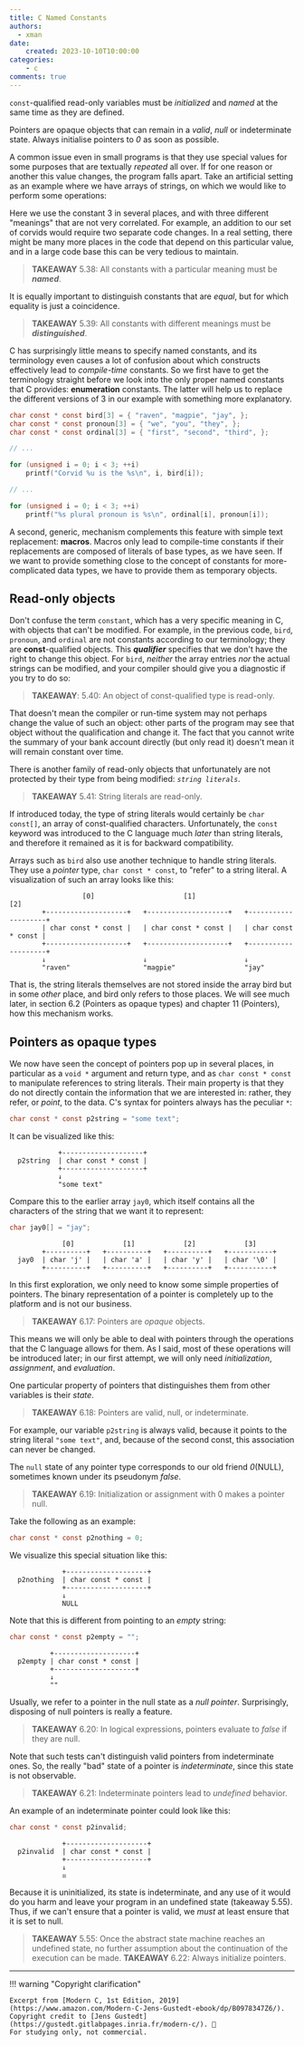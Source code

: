 ```yaml
---
title: C Named Constants
authors:
  - xman
date:
    created: 2023-10-10T10:00:00
categories:
    - c
comments: true
---
```


`const`-qualified read-only variables must be *initialized* and *named* at the same time as they are defined.

Pointers are opaque objects that can remain in a *valid*, *null* or indeterminate state. Always initialise pointers to *0* as soon as possible.

<!-- more -->

A common issue even in small programs is that they use special values for some purposes that are textually *repeated* all over. If for one reason or another this value changes, the program falls apart. Take an artificial setting as an example where we have arrays of strings, on which we would like to perform some operations:

Here we use the constant 3 in several places, and with three different "meanings" that are not very correlated. For example, an addition to our set of corvids would require two separate code changes. In a real setting, there might be many more places in the code that depend on this particular value, and in a large code base this can be very tedious to maintain.

> **TAKEAWAY** 5.38: All constants with a particular meaning must be ***named***.

It is equally important to distinguish constants that are *equal*, but for which equality is just a coincidence.

> **TAKEAWAY** 5.39: All constants with different meanings must be ***distinguished***.

C has surprisingly little means to specify named constants, and its terminology even causes a lot of confusion about which constructs effectively lead to *compile-time* constants. So we first have to get the terminology straight before we look into the only proper named constants that C provides: **enumeration** constants. The latter will help us to replace the different versions of 3 in our example with something more explanatory.

```c
char const * const bird[3] = { "raven", "magpie", "jay", };
char const * const pronoun[3] = { "we", "you", "they", };
char const * const ordinal[3] = { "first", "second", "third", };

// ...

for (unsigned i = 0; i < 3; ++i)
    printf("Corvid %u is the %s\n", i, bird[i]);

// ...

for (unsigned i = 0; i < 3; ++i)
    printf("%s plural pronoun is %s\n", ordinal[i], pronoun[i]);
```

A second, generic, mechanism complements this feature with simple text replacement: **macros**. Macros only lead to compile-time constants if their replacements are composed of literals of base types, as we have seen. If we want to provide something close to the concept of constants for more-complicated data types, we have to provide them as temporary objects.

## Read-only objects

Don't confuse the term `constant`, which has a very specific meaning in C, with objects that can't be modified. For example, in the previous code, `bird`, `pronoun`, and `ordinal` are not constants according to our terminology; they are **const**-qualified objects. This ***qualifier*** specifies that we don't have the right to change this object. For `bird`, *neither* the array entries *nor* the actual strings can be modified, and your compiler should give you a diagnostic if you try to do so:

> **TAKEAWAY**: 5.40: An object of const-qualified type is read-only.

That doesn't mean the compiler or run-time system may not perhaps change the value of such an object: other parts of the program may see that object without the qualification and change it. The fact that you cannot write the summary of your bank account directly (but only read it) doesn't mean it will remain constant over time.

There is another family of read-only objects that unfortunately are not protected by their type from being modified: *`string literals`*.

> **TAKEAWAY** 5.41: String literals are read-only.

If introduced today, the type of string literals would certainly be `char const[]`, an array of const-qualified characters. Unfortunately, the `const` keyword was introduced to the C language much *later* than string literals, and therefore it remained as it is for backward compatibility.

Arrays such as `bird` also use another technique to handle string literals. They use a *pointer* type, `char const * const`, to "refer" to a string literal. A visualization of such an array looks like this:

```text
                  [0]                      [1]                      [2]
        +--------------------+   +--------------------+   +--------------------+
        | char const * const |   | char const * const |   | char const * const |
        +--------------------+   +--------------------+   +--------------------+
        ↓                        ↓                        ↓
        "raven"                  "magpie"                 "jay"
```

That is, the string literals themselves are not stored inside the array bird but in some *other* place, and bird only refers to those places. We will see much later, in section 6.2 (Pointers as opaque types) and chapter 11 (Pointers), how this mechanism works.

## Pointers as opaque types

We now have seen the concept of pointers pop up in several places, in particular as a `void *` argument and return type, and as `char const * const` to manipulate references to string literals. Their main property is that they do not directly contain the information that we are interested in: rather, they refer, or *point*, to the data. C's syntax for pointers always has the peculiar `*`:

```c
char const * const p2string = "some text";
```

It can be visualized like this:

```text
            +--------------------+
  p2string  | char const * const |
            +--------------------+
            ↓
            "some text"
```

Compare this to the earlier array `jay0`, which itself contains all the characters of the string that we want it to represent:

```c
char jay0[] = "jay";
```

```text
             [0]            [1]            [2]            [3]
        +----------+   +----------+   +----------+   +-----------+
  jay0  | char 'j' |   | char 'a' |   | char 'y' |   | char '\0' |
        +----------+   +----------+   +----------+   +-----------+
```

In this first exploration, we only need to know some simple properties of pointers. The binary representation of a pointer is completely up to the platform and is not our business.

> **TAKEAWAY** 6.17: Pointers are *opaque* objects.

This means we will only be able to deal with pointers through the operations that the C language allows for them. As I said, most of these operations will be introduced later; in our first attempt, we will only need *initialization*, *assignment*, and *evaluation*.

One particular property of pointers that distinguishes them from other variables is their *state*.

> **TAKEAWAY** 6.18: Pointers are valid, null, or indeterminate.

For example, our variable `p2string` is always valid, because it points to the string literal `"some text"`, and, because of the second const, this association can never be changed.

The `null` state of any pointer type corresponds to our old friend *0*(NULL), sometimes known under its pseudonym *false*.

> **TAKEAWAY** 6.19: Initialization or assignment with 0 makes a pointer null.

Take the following as an example:

```c
char const * const p2nothing = 0;
```

We visualize this special situation like this:

```text
             +--------------------+
  p2nothing  | char const * const |
             +--------------------+
             ↓
             NULL
```

Note that this is different from pointing to an *empty* string:

```c
char const * const p2empty = "";
```

```text
          +--------------------+
  p2empty | char const * const |
          +--------------------+
          ↓
          ""
```

Usually, we refer to a pointer in the null state as a *null pointer*. Surprisingly, disposing of null pointers is really a feature.

> **TAKEAWAY** 6.20: In logical expressions, pointers evaluate to *false* if they are null.

Note that such tests can't distinguish valid pointers from indeterminate ones. So, the really "bad" state of a pointer is *indeterminate*, since this state is not observable.

> **TAKEAWAY** 6.21: Indeterminate pointers lead to *undefined* behavior.

An example of an indeterminate pointer could look like this:

```c
char const * const p2invalid;
```

```text
             +--------------------+
  p2invalid  | char const * const |
             +--------------------+
             ↓
             ☒
```

Because it is uninitialized, its state is indeterminate, and any use of it would do you harm and leave your program in an undefined state (takeaway 5.55). Thus, if we can't ensure that a pointer is valid, we *must* at least ensure that it is set to null.

> **TAKEAWAY** 5.55: Once the abstract state machine reaches an undefined state, no further assumption about the continuation of the execution can be made.
> **TAKEAWAY** 6.22: Always initialize pointers.

---

!!! warning "Copyright clarification"

    Excerpt from [Modern C, 1st Edition, 2019](https://www.amazon.com/Modern-C-Jens-Gustedt-ebook/dp/B0978347Z6/).
    Copyright credit to [Jens Gustedt](https://gustedt.gitlabpages.inria.fr/modern-c/). 🫡
    For studying only, not commercial.
